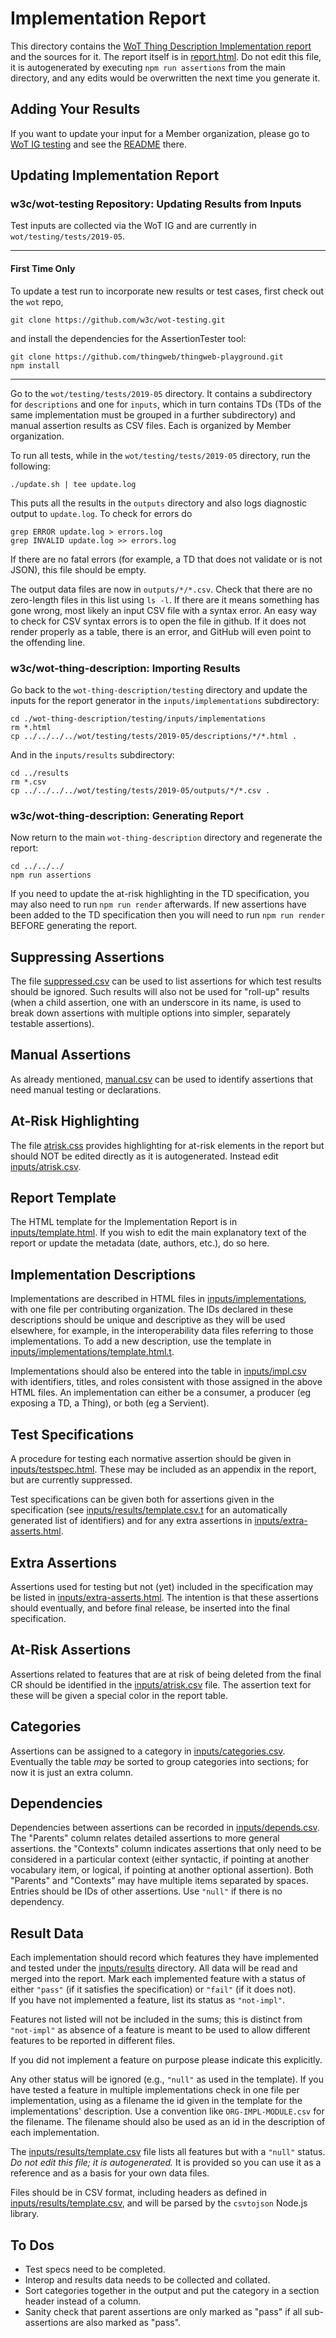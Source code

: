 # Implementation Report

This directory contains the
[WoT Thing Description Implementation report](https://w3c.github.io/wot-thing-description/testing/report.html)
and the sources for it.
The report itself is in [report.html](report.html).
Do not edit this file,
it is autogenerated by executing `npm run assertions` from the main directory,
and any edits would be overwritten the next time you generate it.

## Adding Your Results

If you want to update your input for a Member organization, please go to [WoT IG testing](https://github.com/w3c/wot/tree/master/testing/tests/2019-05) and see the [README](https://github.com/w3c/wot/blob/master/testing/tests/2019-05/README.md) there.

## Updating Implementation Report

### w3c/wot-testing Repository: Updating Results from Inputs

Test inputs are collected via the WoT IG and are currently in `wot/testing/tests/2019-05`.

---

#### First Time Only

To update a test run to incorporate new results or test cases, first check out the `wot` repo,

```
git clone https://github.com/w3c/wot-testing.git
```

and install the dependencies for the AssertionTester tool:

```
git clone https://github.com/thingweb/thingweb-playground.git
npm install
```

---

Go to the `wot/testing/tests/2019-05` directory.
It contains a subdirectory for `descriptions` and one for `inputs`, which in turn contains TDs (TDs of the same implementation must be grouped in a further subdirectory) and manual assertion results as CSV files.
Each is organized by Member organization.

To run all tests, while in the `wot/testing/tests/2019-05` directory,
run the following:

```
./update.sh | tee update.log
```

This puts all the results in the `outputs` directory and also logs
diagnostic output to `update.log`. To check for errors do

```
grep ERROR update.log > errors.log
grep INVALID update.log >> errors.log
```

If there are no fatal errors (for example, a TD that does not validate or
is not JSON), this file should be empty.

The output data files are now in `outputs/*/*.csv`.
Check that there are no zero-length files in this list using `ls -l`.
If there are it means something has gone wrong, most likely an input
CSV file with a syntax error. An easy way to check for CSV syntax errors
is to open the file in github. If it does not render properly as a table,
there is an error, and GitHub will even point to the offending line.

### w3c/wot-thing-description: Importing Results

Go back to the `wot-thing-description/testing` directory and update the
inputs for the report generator in the `inputs/implementations` subdirectory:

```
cd ./wot-thing-description/testing/inputs/implementations
rm *.html
cp ../../../../wot/testing/tests/2019-05/descriptions/*/*.html .
```

And in the `inputs/results` subdirectory:

```
cd ../results
rm *.csv
cp ../../../../wot/testing/tests/2019-05/outputs/*/*.csv .
```

### w3c/wot-thing-description: Generating Report

Now return to the main `wot-thing-description` directory and regenerate the report:

```
cd ../../../
npm run assertions
```

If you need to update the at-risk highlighting in the TD specification,
you may also need to
run `npm run render` afterwards.
If new assertions have been added to the
TD specification then you will need to run `npm run render` BEFORE generating
the report.

## Suppressing Assertions

The file
[suppressed.csv](suppressed.csv)
can be used to list assertions for which
test results should be ignored. Such results will also not be used for
"roll-up" results (when a child assertion, one with an underscore in its
name, is used to break down assertions with multiple options into simpler,
separately testable assertions).

## Manual Assertions

As already mentioned,
[manual.csv](manual.csv)
can be used to identify assertions that need
manual testing or declarations.

## At-Risk Highlighting

The file
[atrisk.css](atrisk.css) provides highlighting for at-risk elements in
the report but should NOT be edited directly as it is autogenerated.
Instead edit
[inputs/atrisk.csv](inputs/atrisk.csv).

## Report Template

The HTML template for the Implementation Report is in
[inputs/template.html](inputs/template.html).
If you wish to edit the main explanatory text of the report or
update the metadata (date, authors, etc.), do so here.

## Implementation Descriptions

Implementations are described in HTML files in
[inputs/implementations](inputs/implementations), with one
file per contributing organization.
The IDs declared in these descriptions should be unique and
descriptive as they will be used elsewhere, for example,
in the interoperability data files referring to those implementations.
To add a new description, use the template in
[inputs/implementations/template.html.t](inputs/implementations/template.html.t).

Implementations should also be entered into the table
in [inputs/impl.csv](inputs/impl.csv) with identifiers, titles, and roles
consistent with those assigned in the above HTML files.
An implementation can either be a consumer,
a producer (eg exposing a TD, a Thing), or both (eg a Servient).

## Test Specifications

A procedure for testing each normative assertion should be given in
[inputs/testspec.html](inputs/testspec.html).
These may be included as an appendix in the report,
but are currently suppressed.

Test specifications can be given both for
assertions given in the specification
(see [inputs/results/template.csv.t](inputs/results/template.csv.t)
for an automatically
generated list of identifiers) and for any extra assertions in
[inputs/extra-asserts.html](inputs/extra-asserts.html).

## Extra Assertions

Assertions used for testing but not (yet) included in the specification
may be listed in
[inputs/extra-asserts.html](inputs/extra-asserts.html).
The intention is that these assertions should
eventually, and before final release, be inserted into the final specification.

## At-Risk Assertions

Assertions related to features that are at risk of being deleted from the final
CR should be identified in the [inputs/atrisk.csv](inputs/atrisk.csv) file.
The assertion text for these will be given a special color in the report table.

## Categories

Assertions can be assigned to a category in
[inputs/categories.csv](inputs/categories.csv).
Eventually the table _may_ be sorted to group categories
into sections; for now it is just an extra column.

## Dependencies

Dependencies between assertions can be recorded in
[inputs/depends.csv](inputs/depends.csv).  
The "Parents" column relates detailed assertions to more general assertions.
the "Contexts" column indicates assertions that only need to be considered in
a particular context (either syntactic, if pointing at another vocabulary item,
or logical, if pointing at another optional assertion).
Both "Parents" and "Contexts" may have multiple items separated by spaces.
Entries should be IDs of other assertions.
Use `"null"` if there is no dependency.

## Result Data

Each implementation should record
which features they have implemented and tested under the
[inputs/results](inputs/results) directory.
All data will be read and merged into the report.
Mark each implemented feature with a status of either
`"pass"` (if it satisfies the specification)
or
`"fail"` (if it does not).  
If you have not implemented a feature, list its status as `"not-impl"`.

Features not listed will not be included in the sums; this is
distinct from `"not-impl"` as absence of a feature is meant to be used
to allow different features to be reported in different files.

If you did not implement a feature on purpose please indicate this explicitly.

Any other status will be ignored (e.g., `"null"` as used in the template).
If you have tested a feature in multiple
implementations check in one file per implementation, using as a filename
the id given in the template for the implementations' description.
Use a convention
like `ORG-IMPL-MODULE.csv` for the filename.
The filename should also be used as an id in the
description of each implementation.

The [inputs/results/template.csv](inputs/results/template.csv)
file lists all features but with a `"null"` status.
_Do not edit this file; it is autogenerated._
It is provided so
you can use it as a reference and as a basis for your own data files.

Files should be in CSV format, including headers as defined in
[inputs/results/template.csv](results/tempate.csv),
and will be parsed by the `csvtojson` Node.js library.

## To Dos

- Test specs need to be completed.
- Interop and results data needs to be collected and collated.
- Sort categories together in the output and put the category in a section header instead of a column.
- Sanity check that parent assertions are only marked as "pass" if all sub-assertions are also marked as "pass".
